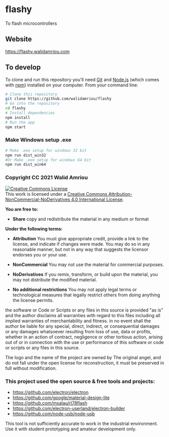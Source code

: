 # flashy
To flash microcontrollers

## Website 
https://flashy.walidamriou.com

## To develop 

To clone and run this repository you'll need [Git](https://git-scm.com) and [Node.js](https://nodejs.org/en/download/) (which comes with [npm](http://npmjs.com)) installed on your computer. From your command line:


```bash
# Clone this repository
git clone https://github.com/walidamriou/flashy 
# Go into the repository
cd flashy
# Install dependencies
npm install 
# Run the app
npm start
```  
### Make Windows setup .exe 
```bash
# Make .exe setup for windows 32 bit
npm run dist_win32
#Or Make .exe setup for windows 64 bit
npm run dist_win64
```  

### Copyright CC 2021 Walid Amriou

<a rel="license" href="http://creativecommons.org/licenses/by-nc-nd/4.0/"><img alt="Creative Commons License" style="border-width:0" src="https://i.creativecommons.org/l/by-nc-nd/4.0/88x31.png" /></a><br />This work is licensed under a <a rel="license" href="http://creativecommons.org/licenses/by-nc-nd/4.0/">Creative Commons Attribution-NonCommercial-NoDerivatives 4.0 International License</a>.

__You are free to:__
- __Share__ copy and redistribute the material in any medium or format

__Under the following terms:__
- __Attribution__ You must give appropriate credit, provide a link to the license, and indicate if changes were made. You may do so in any reasonable manner, but not in any way that suggests the licensor endorses you or your use.

- __NonCommercial__ You may not use the material for commercial purposes.

- __NoDerivatives__ If you remix, transform, or build upon the material, you may not distribute the modified material.

- __No additional restrictions__ You may not apply legal terms or technological measures that legally restrict others from doing anything the license permits.


the software or Code or Scripts or any files in this source is provided "as is" and the author disclaims all warranties with regard to this files including all implied warranties of merchantability and fitness. in no event shall the author be liable for any special, direct, indirect, or consequential damages or any damages whatsoever resulting from loss of use, data or profits, whether in an action of contract, negligence or other tortious action, arising out of or in connection with the use or performance of this software or code or scripts or any files in this source.

The logo and the name of the project are owned by The original angel, and do not fall under the open license for reconstruction, it must be preserved in full without modification. 

### __This project used the open source & free tools and projects:__
- https://github.com/electron/electron
- https://github.com/google/material-design-lite
- https://github.com/msalau/rl78flash
- https://github.com/electron-userland/electron-builder
- https://github.com/node-usb/node-usb


This tool is not sufficiently accurate to work in the industrial environment. Use it with student prototyping and amateur development only. 
